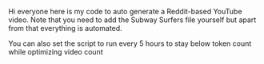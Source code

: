 Hi everyone here is my code to auto generate a Reddit-based YouTube video. Note that you need to add the Subway Surfers file yourself but apart from that everything is automated.

You can also set the script to run every 5 hours to stay below token count while optimizing video count
